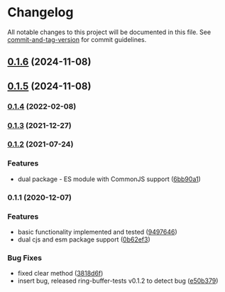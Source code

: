# Changelog

All notable changes to this project will be documented in this file. See [commit-and-tag-version](https://github.com/absolute-version/commit-and-tag-version) for commit guidelines.

## [0.1.6](https://github.com/toolbuilder/priority-buffer/compare/v0.1.5...v0.1.6) (2024-11-08)

## [0.1.5](https://github.com/toolbuilder/priority-buffer/compare/v0.1.4...v0.1.5) (2024-11-08)

### [0.1.4](https://github.com/toolbuilder/priority-buffer/compare/v0.1.3...v0.1.4) (2022-02-08)

### [0.1.3](https://github.com/toolbuilder/priority-buffer/compare/v0.1.2...v0.1.3) (2021-12-27)

### [0.1.2](https://github.com/toolbuilder/priority-buffer/compare/v0.1.1...v0.1.2) (2021-07-24)


### Features

* dual package - ES module with CommonJS support ([6bb90a1](https://github.com/toolbuilder/priority-buffer/commit/6bb90a1599afb50ddd24ac95a92bcd11f9394a3b))

### 0.1.1 (2020-12-07)


### Features

* basic functionality implemented and tested ([9497646](https://github.com/toolbuilder/priority-buffer/commit/949764697fce923df67899961fa96231f1d777ab))
* dual cjs and esm package support ([0b62ef3](https://github.com/toolbuilder/priority-buffer/commit/0b62ef31a0cf149740a498843a28a4801a5023f1))


### Bug Fixes

* fixed clear method ([3818d6f](https://github.com/toolbuilder/priority-buffer/commit/3818d6fb13c4f86612ea31e2a125e4ab2f10bbdc))
* insert bug, released ring-buffer-tests v0.1.2 to detect bug ([e50b379](https://github.com/toolbuilder/priority-buffer/commit/e50b379d57840e45ea5a5c170ad629f9fb8646c5))
